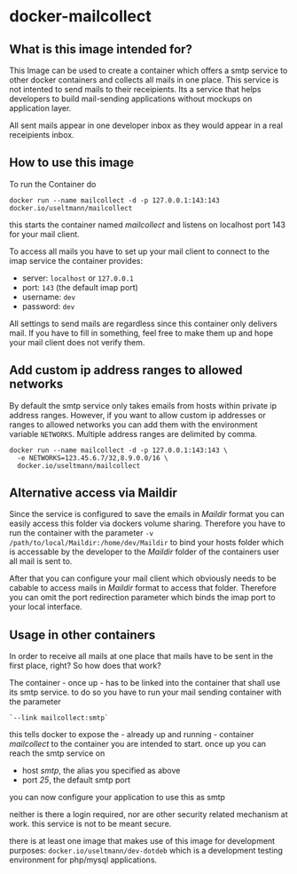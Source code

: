 # docker-mailcollect

## What is this image intended for?

This Image can be used to create a container which offers a smtp service to other docker containers and collects all mails in one place.
This service is not intented to send mails to their receipients. Its a service that helps developers to build mail-sending applications
without mockups on application layer.

All sent mails appear in one developer inbox as they would appear in a real receipients inbox.

## How to use this image

To run the Container do

    docker run --name mailcollect -d -p 127.0.0.1:143:143 docker.io/useltmann/mailcollect

this starts the container named _mailcollect_ and listens on localhost port 143 for your mail client.

To access all mails you have to set up your mail client to connect to the imap service the container provides:

* server: `localhost` or `127.0.0.1`
* port: `143` (the default imap port)
* username: `dev`
* password: `dev`

All settings to send mails are regardless since this container only delivers mail. If you have to fill in something,
feel free to make them up and hope your mail client does not verify them.

## Add custom ip address ranges to allowed networks

By default the smtp service only takes emails from hosts within private ip address ranges. However, if you want to allow custom ip addresses or ranges to allowed networks you can add them with the environment variable `NETWORKS`. Multiple address ranges are delimited by comma.
```
docker run --name mailcollect -d -p 127.0.0.1:143:143 \
  -e NETWORKS=123.45.6.7/32,8.9.0.0/16 \
  docker.io/useltmann/mailcollect
```

## Alternative access via Maildir

Since the service is configured to save the emails in _Maildir_ format you can easily access this folder via dockers volume sharing.
Therefore you have to run the container with the parameter `-v /path/to/local/Maildir:/home/dev/Maildir` to bind your hosts folder which
is accessable by the developer to the _Maildir_ folder of the containers user all mail is sent to.

After that you can configure your mail client which obviously needs to be cabable to access mails in _Maildir_ format to access that folder.
Therefore you can omit the port redirection parameter which binds the imap port to your local interface.

## Usage in other containers

In order to receive all mails at one place that mails have to be sent in the first place, right? So how does that work?

The container - once up - has to be linked into the container that shall use its smtp service. to do so you have to run your mail sending container
with the parameter

    `--link mailcollect:smtp`

this tells docker to expose the - already up and running - container _mailcollect_ to the container you are intended to start.
once up you can reach the smtp service on

* host _smtp_, the alias you specified as above
* port _25_, the default smtp port

you can now configure your application to use this as smtp

neither is there a login required, nor are other security related mechanism at work. this service is not to be meant secure.

there is at least one image that makes use of this image for development purposes: `docker.io/useltmann/dev-dotdeb` which is a
development testing environment for php/mysql applications.
